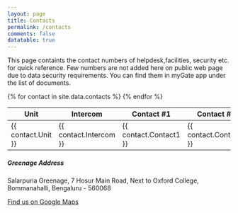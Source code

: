 ```yaml
---
layout: page
title: Contacts
permalink: /contacts
comments: false
datatable: true
---
```

<div class="row justify-content-between">
<div class="col-md-8 pr-5">

<p> This page containts the contact numbers of helpdesk,facilities, security etc. for quick reference. Few numbers are not added here on public web page due to data security requirements. You can find them in myGate app under the list of documents. </p>

<table id="example" class="table table-striped table-bordered" style="width:100%">
   <thead>
      <tr>
         <th>Unit</th>
         <th>Intercom</th>
         <th>Contact #1</th>
         <th>Contact #2</th>
      </tr>
   </thead>
   <tbody>
      {% for contact in site.data.contacts %}
      <tr>
         <td>{{ contact.Unit }}</td>
         <td>{{ contact.Intercom }}</td>
         <td>{{ contact.Contact1 }}</td>
         <td>{{ contact.Contact2 }}</td>
      </tr>
      {% endfor %}
   </tbody>
</table>
 
</div>
<p></p>
<div class="col-md-4">

<div class="sticky-top sticky-top-80">
<h5>Greenage Address</h5>

<p>Salarpuria Greenage, 7 Hosur Main Road, Next to Oxford College, Bommanahalli, Bengaluru - 560068</p>

<a target="_blank" href="https://goo.gl/maps/DJB7JAjHRAXRLe3W8" class="btn btn-danger">Find us on Google Maps</a> 

</div>
</div>
</div>
